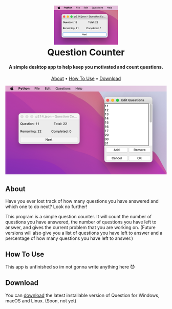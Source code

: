 <h1 align="center">
  <br>
  <a href="https://github.com/zanderp25/question-counter/"><img src="https://github.com/zanderp25/question-counter/blob/master/img/screenshot.png" alt="Question Counter" width="200"></a>
  <br>
    Question Counter
  <br>
</h1>

<h4 align="center">A simple desktop app to help keep you motivated and count  questions.</h4>

<p align="center">
  <a href="#about">About</a> •
  <a href="#how-to-use">How To Use</a> •
  <a href="#download">Download</a>
</p>

![screenshot](https://github.com/zanderp25/question-counter/blob/master/img/screenshot_large.png)

## About

Have you ever lost track of how many questions you have answered and which one to do next? Look no further!

This program is a simple question counter. It will count the number of questions you have answered, the number of questions you have left to answer, and gives the current problem that you are working on. (Future versions will also give you a list of questions you have left to answer and a percentage of how many questions you have left to answer.)

## How To Use

This app is unfinished so im not gonna write anything here :smiling_imp:

## Download

You can [download](https://github.com/zanderp25/question-counter/releases/) the latest installable version of Question for Windows, macOS and Linux. (Soon, not yet)
